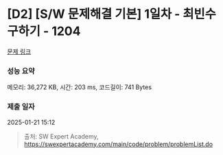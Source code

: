 # [D2] [S/W 문제해결 기본] 1일차 - 최빈수 구하기 - 1204 

[문제 링크](https://swexpertacademy.com/main/code/problem/problemDetail.do?contestProbId=AV13zo1KAAACFAYh) 

### 성능 요약

메모리: 36,272 KB, 시간: 203 ms, 코드길이: 741 Bytes

### 제출 일자

2025-01-21 15:12



> 출처: SW Expert Academy, https://swexpertacademy.com/main/code/problem/problemList.do